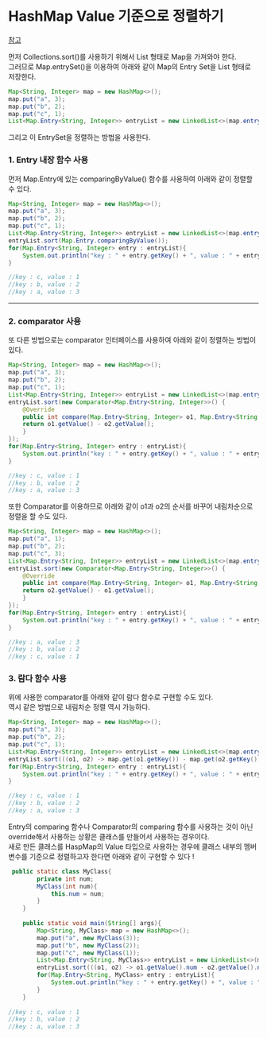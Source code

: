 # HashMap Value 기준으로 정렬하기
[참고](https://velog.io/@cgw0519/Java-HashMap-Value-%EA%B8%B0%EC%A4%80%EC%9C%BC%EB%A1%9C-%EC%A0%95%EB%A0%AC%ED%95%98%EA%B8%B0)

먼저 Collections.sort()를 사용하기 위해서 List 형태로 Map을 가져와야 한다.    
그러므로 Map.entrySet()을 이용하여 아래와 같이 Map의 Entry Set을 List 형태로 저장한다.
```java
Map<String, Integer> map = new HashMap<>();
map.put("a", 3);
map.put("b", 2);
map.put("c", 1);
List<Map.Entry<String, Integer>> entryList = new LinkedList<>(map.entrySet());
```

그리고 이 EntrySet을 정렬하는 방법을 사용한다.

### 1. Entry 내장 함수 사용
먼저 Map.Entry에 있는 comparingByValue() 함수를 사용하여 아래와 같이 정렬할 수 있다.

```java
Map<String, Integer> map = new HashMap<>();
map.put("a", 3);
map.put("b", 2);
map.put("c", 1);
List<Map.Entry<String, Integer>> entryList = new LinkedList<>(map.entrySet());
entryList.sort(Map.Entry.comparingByValue());
for(Map.Entry<String, Integer> entry : entryList){
    System.out.println("key : " + entry.getKey() + ", value : " + entry.getValue());
}

//key : c, value : 1
//key : b, value : 2
//key : a, value : 3
```
---
### 2. comparator 사용
또 다른 방법으로는 comparator 인터페이스를 사용하여 아래와 같이 정렬하는 방법이 있다.

```java
Map<String, Integer> map = new HashMap<>();
map.put("a", 3);
map.put("b", 2);
map.put("c", 1);
List<Map.Entry<String, Integer>> entryList = new LinkedList<>(map.entrySet());
entryList.sort(new Comparator<Map.Entry<String, Integer>>() {
    @Override
    public int compare(Map.Entry<String, Integer> o1, Map.Entry<String, Integer> o2) {
	return o1.getValue() - o2.getValue();
    }
});
for(Map.Entry<String, Integer> entry : entryList){
    System.out.println("key : " + entry.getKey() + ", value : " + entry.getValue());
}

//key : c, value : 1
//key : b, value : 2
//key : a, value : 3
```

또한 Comparator를 이용하므로 아래와 같이 o1과 o2의 순서를 바꾸어 내림차순으로 정렬을 할 수도 있다.

```java
Map<String, Integer> map = new HashMap<>();
map.put("a", 1);
map.put("b", 2);
map.put("c", 3);
List<Map.Entry<String, Integer>> entryList = new LinkedList<>(map.entrySet());
entryList.sort(new Comparator<Map.Entry<String, Integer>>() {
    @Override
    public int compare(Map.Entry<String, Integer> o1, Map.Entry<String, Integer> o2) {
	return o2.getValue() - o1.getValue();
    }
});
for(Map.Entry<String, Integer> entry : entryList){
	System.out.println("key : " + entry.getKey() + ", value : " + entry.getValue());
}

//key : a, value : 3
//key : b, value : 2
//key : c, value : 1
```

### 3. 람다 함수 사용
위에 사용한 comparator를 아래와 같이 람다 함수로 구현할 수도 있다.    
역시 같은 방법으로 내림차순 정렬 역시 가능하다.

```java
Map<String, Integer> map = new HashMap<>();
map.put("a", 3);
map.put("b", 2);
map.put("c", 1);
List<Map.Entry<String, Integer>> entryList = new LinkedList<>(map.entrySet());
entryList.sort(((o1, o2) -> map.get(o1.getKey()) - map.get(o2.getKey())));
for(Map.Entry<String, Integer> entry : entryList){
    System.out.println("key : " + entry.getKey() + ", value : " + entry.getValue());
}

//key : c, value : 1
//key : b, value : 2
//key : a, value : 3
```

Entry의 comparing 함수나 Comparator의 comparing 함수를 사용하는 것이 아닌 override해서 사용하는 상황은 클래스를 만들어서 사용하는 경우이다.    
새로 만든 클래스를 HaspMap의 Value 타입으로 사용하는 경우에 클래스 내부의 멤버 변수를 기준으로 정렬하고자 한다면 아래와 같이 구현할 수 있다 !

```java
 public static class MyClass{
        private int num;
        MyClass(int num){
            this.num = num;
        }
    }
    
    public static void main(String[] args){
        Map<String, MyClass> map = new HashMap<>();
        map.put("a", new MyClass(3));
        map.put("b", new MyClass(2));
        map.put("c", new MyClass(1));
        List<Map.Entry<String, MyClass>> entryList = new LinkedList<>(map.entrySet());
        entryList.sort(((o1, o2) -> o1.getValue().num - o2.getValue().num));
        for(Map.Entry<String, MyClass> entry : entryList){
            System.out.println("key : " + entry.getKey() + ", value : " + entry.getValue().num);
        }
    }
    
//key : c, value : 1
//key : b, value : 2
//key : a, value : 3
```
